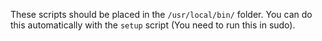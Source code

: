 These scripts should be placed in the `/usr/local/bin/` folder. You can do this automatically with the `setup` script (You need to run this in sudo).
